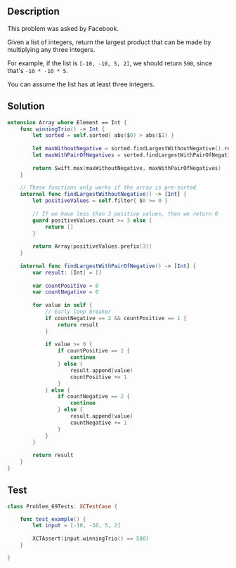 ## Description

This problem was asked by Facebook.

Given a list of integers, return the largest product that can be made by multiplying any three integers.

For example, if the list is `[-10, -10, 5, 2]`, we should return `500`, since that's `-10 * -10 * 5`.

You can assume the list has at least three integers.

## Solution
    
```swift
extension Array where Element == Int {
    func winningTrio() -> Int {
        let sorted = self.sorted{ abs($0) > abs($1) }
        
        let maxWithoutNegative = sorted.findLargestWithoutNegative().reduce(1, *)
        let maxWithPairOfNegatives = sorted.findLargestWithPairOfNegative().reduce(1, *)
        
        return Swift.max(maxWithoutNegative, maxWithPairOfNegatives)
    }
    
    // These functions only works if the array is pre-sorted
    internal func findLargestWithoutNegative() -> [Int] {
        let positiveValues = self.filter{ $0 >= 0 }
        
        // If we have less than 3 positive values, then we return 0
        guard positiveValues.count >= 3 else {
            return []
        }
        
        return Array(positiveValues.prefix(3))
    }
    
    internal func findLargestWithPairOfNegative() -> [Int] {
        var result: [Int] = []
        
        var countPositive = 0
        var countNegative = 0
        
        for value in self {
            // Early loop breaker
            if countNegative == 2 && countPositive == 1 {
                return result
            }
            
            if value >= 0 {
                if countPositive == 1 {
                    continue
                } else {
                    result.append(value)
                    countPositive += 1
                }
            } else {
                if countNegative == 2 {
                    continue
                } else {
                    result.append(value)
                    countNegative += 1
                }
            }
        }
        
        return result
    }
}
```

## Test

```swift
class Problem_69Tests: XCTestCase {

    func test_example() {
        let input = [-10, -10, 5, 2]
        
        XCTAssert(input.winningTrio() == 500)
    }

}
```